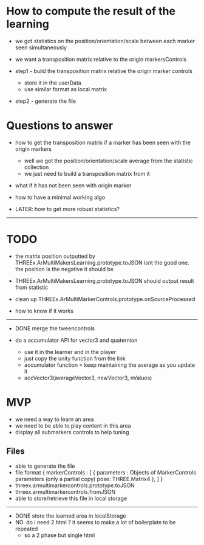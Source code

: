 # How to compute the result of the learning
- we got statistics on the position/orientation/scale between each marker seen simultaneously
- we want a transposition matrix relative to the origin markersControls

- step1 - build the transposition matrix relative the origin marker controls
  - store it in the userData
  - use similar format as local matrix
- step2 - generate the file
 

# Questions to answer
- how to get the transposition matrix if a marker has been seen with the origin markers
  - well we got the position/orientation/scale average from the statistic collection
  - we just need to build a transposition matrix from it
- what if it has not been seen with origin marker
- how to have a minimal working algo

- LATER: how to get more robust statistics?


---

# TODO
- the matrix position outputted by THREEx.ArMultiMakersLearning.prototype.toJSON 
  isnt the good one. the position is the negative it should be

- THREEx.ArMultiMakersLearning.prototype.toJSON should output result from statistic

- clean up THREEx.ArMultiMarkerControls.prototype.onSourceProcessed


- how to know if it works




---


- DONE merge the tweencontrols 

- do a accumulator API for vector3 and quaternion
  - use it in the learner and in the player
  - just copy the unity function from the link
  - accumulator function = keep maintaining the average as you update it
  - accVector3(averageVector3, newVector3, nValues)

# MVP
- we need a way to learn an area
- we need to be able to play content in this area
- display all submarkers controls to help tuning

## Files
- able to generate the file
- file format
    	{
		markerControls : [
			{
				parameters : Objects of MarkerControls parameters (only a partial copy)
				pose: THREE.Matrix4
			},
		]
	}
- threex.armultimarkercontrols.prototype.toJSON
- threex.armultimarkercontrols.fromJSON
- able to store/retrieve this file in local storage



----
- DONE store the learned area in localStorage
- NO. do i need 2 html ? it seems to make a lot of boilerplate to be repeated
  - so a 2 phase but single html
